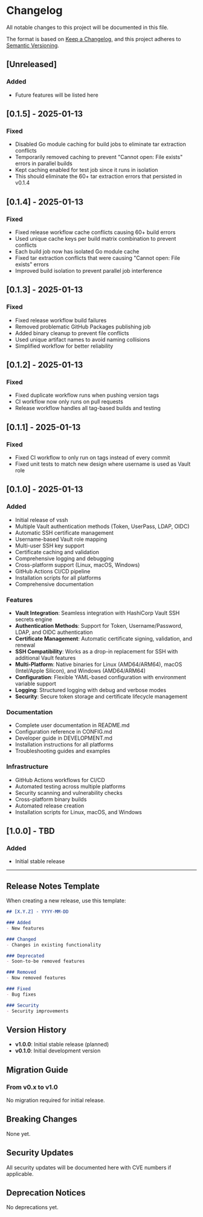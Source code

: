 # Changelog

All notable changes to this project will be documented in this file.

The format is based on [Keep a Changelog](https://keepachangelog.com/en/1.0.0/),
and this project adheres to [Semantic Versioning](https://semver.org/spec/v2.0.0.html).

## [Unreleased]

### Added
- Future features will be listed here

## [0.1.5] - 2025-01-13

### Fixed
- Disabled Go module caching for build jobs to eliminate tar extraction conflicts
- Temporarily removed caching to prevent "Cannot open: File exists" errors in parallel builds
- Kept caching enabled for test job since it runs in isolation
- This should eliminate the 60+ tar extraction errors that persisted in v0.1.4

## [0.1.4] - 2025-01-13

### Fixed
- Fixed release workflow cache conflicts causing 60+ build errors
- Used unique cache keys per build matrix combination to prevent conflicts
- Each build job now has isolated Go module cache
- Fixed tar extraction conflicts that were causing "Cannot open: File exists" errors
- Improved build isolation to prevent parallel job interference

## [0.1.3] - 2025-01-13

### Fixed
- Fixed release workflow build failures
- Removed problematic GitHub Packages publishing job
- Added binary cleanup to prevent file conflicts
- Used unique artifact names to avoid naming collisions
- Simplified workflow for better reliability

## [0.1.2] - 2025-01-13

### Fixed
- Fixed duplicate workflow runs when pushing version tags
- CI workflow now only runs on pull requests
- Release workflow handles all tag-based builds and testing

## [0.1.1] - 2025-01-13

### Fixed
- Fixed CI workflow to only run on tags instead of every commit
- Fixed unit tests to match new design where username is used as Vault role

## [0.1.0] - 2025-01-13

### Added
- Initial release of vssh
- Multiple Vault authentication methods (Token, UserPass, LDAP, OIDC)
- Automatic SSH certificate management
- Username-based Vault role mapping
- Multi-user SSH key support
- Certificate caching and validation
- Comprehensive logging and debugging
- Cross-platform support (Linux, macOS, Windows)
- GitHub Actions CI/CD pipeline
- Installation scripts for all platforms
- Comprehensive documentation

### Features
- **Vault Integration**: Seamless integration with HashiCorp Vault SSH secrets engine
- **Authentication Methods**: Support for Token, Username/Password, LDAP, and OIDC authentication
- **Certificate Management**: Automatic certificate signing, validation, and renewal
- **SSH Compatibility**: Works as a drop-in replacement for SSH with additional Vault features
- **Multi-Platform**: Native binaries for Linux (AMD64/ARM64), macOS (Intel/Apple Silicon), and Windows (AMD64/ARM64)
- **Configuration**: Flexible YAML-based configuration with environment variable support
- **Logging**: Structured logging with debug and verbose modes
- **Security**: Secure token storage and certificate lifecycle management

### Documentation
- Complete user documentation in README.md
- Configuration reference in CONFIG.md
- Developer guide in DEVELOPMENT.md
- Installation instructions for all platforms
- Troubleshooting guides and examples

### Infrastructure
- GitHub Actions workflows for CI/CD
- Automated testing across multiple platforms
- Security scanning and vulnerability checks
- Cross-platform binary builds
- Automated release creation
- Installation scripts for Linux, macOS, and Windows

## [1.0.0] - TBD

### Added
- Initial stable release

---

## Release Notes Template

When creating a new release, use this template:

```markdown
## [X.Y.Z] - YYYY-MM-DD

### Added
- New features

### Changed
- Changes in existing functionality

### Deprecated
- Soon-to-be removed features

### Removed
- Now removed features

### Fixed
- Bug fixes

### Security
- Security improvements
```

## Version History

- **v1.0.0**: Initial stable release (planned)
- **v0.1.0**: Initial development version

## Migration Guide

### From v0.x to v1.0

No migration required for initial release.

## Breaking Changes

None yet.

## Security Updates

All security updates will be documented here with CVE numbers if applicable.

## Deprecation Notices

No deprecations yet.
